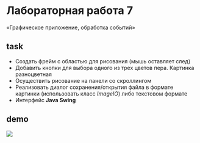 # Лабораторная работа 7
«Графическое приложение, обработка событий»

## task
* Создать фрейм с областью для рисования (мышь оставляет след)
* Добавить кнопки для выбора одного из трех цветов пера. Картинка разноцветная
* Осуществить рисование на панели со скроллингом
* Реализовать диалог сохранения/открытия файла в формате картинки (использовать класс *ImageIO*) либо текстовом формате
* Интерфейс **Java Swing**

## demo
<img src="http://res.cloudinary.com/dzsjwgjii/image/upload/v1486811644/javas3lab7.png"/>
